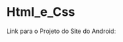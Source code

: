 # Html_e_Css

Link para o Projeto do Site do Android:

<a href="https://gustav0martinelli.github.io/Html_e_Css/html-css/exercicios/Desafio03/Site/html/android.html">